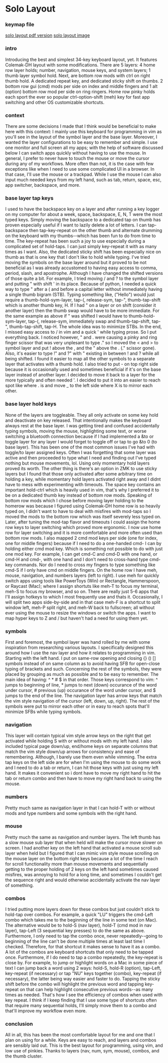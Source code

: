 # Solo Layout

### keymap file
[solo layout pdf version](solo-layout.pdf)
[solo layout image](solo-layout-img.jpg)

### intro
Introducing the best and simplest 34-key keyboard layout, yet. It features Colemak-DH layout with some modifications. There are 5 layers: 4 home row layer holds; number, navigation, mouse keys, and system layers; 1 thumb layer symbol hold. Next, are bottom row mods with ctrl on right thumb hold. A dedicated repeat key, and dedicated sticky shift on thumbs. 2 bottom row gui (cmd) mods per side on index and middle fingers and 1 alt (option) bottom row mod per side on ring ringers. Home row pinky holds each sport the ever so popular ctrl-option-shift (meh) key for fast app switching and other OS customizable shortcuts.

### context
There are some decisions I made that I think would be beneficial to make here with this context: I mainly use this keyboard for programming in vim as you'll see in the layout of the symbol layer and the base layer. Moreover, I wanted the layer configurations to be easy to remember and simple. I use one monitor and full screen all my apps; with the help of software discussed below I can switch apps quickly without having to use the mouse. In general, I prefer to never have to touch the mouse or move the cursor during any of my workflows. More often than not, it is the case with few exceptions like when I need to use some complicated UI in a browser. In that case, I'll use the mouse or a trackpad. While I use the mouse I can also input much needed keys from my left hand, such as tab, return, space, esc, app switcher, backspace, and more.

### base layer tap keys
I used to have the backspace key on a layer and after running a key logger on my computer for about a week, space, backspace, E, N, T were the most typed keys. Simply moving the backspace to a dedicated tap on thumb has proven especially useful if I want to lazily delete a lot of letters. I can tap-backspace then tap-key-repeat on the other thumb and alternate drumming on the keyboard with my thumbs--which has been fun to do from time to time.
The key-repeat has been such a joy to use especially during a complicated set of hold-taps. I can just simply key-repeat it with as many times as I want. Also, the dedicated sticky shift has been especially nice on thumb as that is one key that I don't like to hold while typing.
I've tried moving the symbols on the base layer around but it proved to be not beneficial as I was already accustomed to having easy access to comma, period, slash, and apostrophe. Although I have changed the shifted versions of those quite a bit. For example, I tried moving / and ? to the symbol layer and putting " with shift ' in its place. Because of python, I needed a quick way to type " after a ( and before a capital letter without immediately having a single thumb bigram (STB). Typing something like, ("Hello") would just require a thumb-hold-sym-layer, tap-(, release-sym, tap-", thumb-tap-shift which is another thumb key, H. If I had " on a layer or on shift (consider it another layer) then the thumb swap would have to be more immediate. For the same example as above if " was shifted I would have to thumb-hold-sym-layer, tap-(, release-sym, immediately swap and thumb-tap-shift, tap-", thumb-tap-shift, tap-H. The whole idea was to minimize STBs. In the end, I missed easy access to / in vim and a quick ' while typing prose. So I put everything back. I noticed however, " and . were causing a pinky and ring finger scissor that was very unplesant to type ." so I moved the < and > to symbol layer and put ! above the , and the " above the . (." scissor gone). Also, it's easier to type !" and ?" with " existing in between ! and ? while all being shifted. I found it easier to map all the other symbols to a separate layer that activates with a thumb hold.
I also tried to put - on top right side because it is occasionally used and sometimes beneficial if it's on the base layer instead of another layer. I decided to move it back to a layer for the more typically and often needed '. I decided to put it into an easier to reach spot like where . is and move _ to the left side where X is to mirror each other.

### base layer hold keys
None of the layers are toggleable. They all only activate on some key hold and deactivate on key released. That intentionally makes the keyboard always rest at the base layer. I was getting tired and confused accidentally typing symbols, moving the mouse, highlighting some text, or worse switching a bluetooth connection because if I had implemented a &to <layer> or toggle layer for any layer I would forget to toggle off or tap to go &to 0 (to base layer). This has been one of the most common issues I've had with toggle/to layer assigned keys. Often I was forgetting that some layer was active and then proceeded to type what I need and finding out I've typed nothing but mouse movements, lol. Using only momentary hold layers proved its worth. The other thing is there's an option in ZMK to use sticky layers but I found that those only activated after some arbitrary time on holding a key, while momentary hold layers activated right away and I didnt have to mess with experimenting with timeouts.
The space key contains an important hold-ctrl which is heavily used in vim, that's why I preferred it to be on a dedicated thumb key instead of bottom row mods.
Speaking of bottom row mods which I chose before moving layer holding to the homerow was because I figured using Colemak-DH home row is so heavily typed on, I didn't want to have to deal with misfires with mod-taps so I moved the mods to the bottom row which was itself severely less typed on. Later, after tuning the mod-tap flavor and timeouts I could assign the home row keys to layer switching which proved more ergonomic. I now use home row for layer switching and it is more comfortable and more often used than bottom row mods. I also mapped 2 cmd mod keys per side (one for index, one for middle fingers) because if I need to do a one-handed cmd-<any key> I can by holding either cmd mod key. Which is something not possible to do with just one mod key. For example, I can get cmd-C and cmd-D with one hand, or cmd-H and cmd-, with one hand and I don't need to cross-hand type cmd-key commands. Nor do I need to cross my fingers to type something like cmd-S if I only have cmd on middle fingers.
On the home row I have meh, mouse, navigation, and numbers layers (left to right). I use meh for quickly switch apps using tools like PowerToys (Win) or Rectangle, Hammerspoon, or Raycast (Mac); where I assign shortuts like meh-T to focus my terminal, meh-S to focus my browser, and so on. There are really just 5-6 apps that I'll assign hotkeys to which I most frequently use and thats it. Occasionally, I will split two apps side-by-side and in that case meh-F is a shortcut to split window left, meh-P split right, and meh-W back to fullscreen; all without ever using the mouse to resize the windows or switch the apps. I want to map hyper keys to Z and / but haven't had a need for using them yet.

### symbols
First and foremost, the symbol layer was hand rolled by me with some inspiration from researching various layouts. I specifically designed this around how I use the nav layer and how it relates to programming in vim. Starting with the left hand. I put on same-row opening and closing {} () [] symbols instead of on same column as to avoid having SFB for open-close typing of brackets and such. Concerning the rest of the symbols, they were placed by grouping as much as possible and to be easy to remember. The main idea of having: ^ * # $ in that order. Those keys correspond to vim: ^ jumps to beginning of line, * jumps to next (down) occurance of the word under cursor, # previous (up) occurance of the word under cursor, and $ jumps to the end of the line. The navigation layer has arrow keys that match the vim style navigation of the cursor (left, down, up, right). The rest of the symbols were put to mirror each other or in easy to reach spots that'll minimize SFBs while typing symbols.

### navigation
This layer will contain typical vim style arrow keys on the right that get activated while holding S with or without mods with my left hand. I also included typical page down/up, end/home keys on separate columns that match the vim style down/up arrows for consistency and ease of remembering. Although, I barely use them even while vimming. The extra tap keys on the left side are for when I'm using the mouse to do some work and I need to do a tab or return, I can hit those keys with just using my left hand. It makes it convenient so i dont have to move my right hand to hit the tab or return combo and then have to move my right hand back to using the mouse.

### numbers
Pretty much same as navigation layer in that I can hold-T with or without mods and type numbers and some symbols with the right hand.

### mouse
Pretty much the same as navigation and number layers. The left thumb has a slow mouse sub layer that when held will make the cursor move slower on screen. I had another key on the left hand that activated a mouse scroll sub layer when held but I figured that I can mimic vim style mouse scrolling on the mouse layer on the bottom right keys because a lot of the time I reach for scroll functionality more than mouse movements and sequentially getting to the proper holding of 2 keys on the left hand sometimes caused misfires, was annoying to hold for a long time, and sometimes I couldn't get the sequence right and would otherwise accidentally activate the nav layer of something.

### combos
I tried putting more layers down for these combos but just couldn't stick to hold-tap over combos. For example, a quick "LU" triggers the cmd-Left combo which takes me to the beginning of the line in some text (on Mac). The alternative would be to hold-S (nav layer), hold-T (cmd mod in nav layer), tap-Left (3 sequential key presses) to do the same as above. Furthermore, I only need to tap the combo once, never repeatedly--going to beginning of the line can't be done multiple times at least last time I checked. Therefore, for that shortcut it makes sense to have it as a combo. A lot of the combos are keyboard shortcuts that only need to be tapped once. Furthermore, if I do need to tap a combo repeatedly, the key-repeat is close by. For example, to jump or highlight words on a Mac in some piece of text I can jump back a word using 2 ways: hold-S, hold-R (option), tap-Left, key-repeat (if necessary) or tap "NU" keys together (combo), key-repeat (if necessary), the latter being way easier and faster to do. Tapping the sticky shift before the combo will highlight the previous word and tapping key-repeat on that can help highlight consecutive previous words--as many times as needed. That's how I see the efficiency of combos when used with key repeat. I think if I keep finding that I use some type of shortcuts often that require many sequential holds, I'll simply move them to a combo and that'll improve my workflow even more.

### conclusion
All in all, this has been the most comfortable layout for me and one that I plan on using for a while. Keys are easy to reach, and layers and combos are sensibly laid out. This is the best layout for programming, using vim, and low use of pinkies. Thanks to layers (nav, num, sym, mouse), combos, and the thumb cluster.


